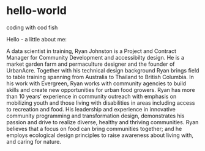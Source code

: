 # hello-world
coding with cod fish

Hello - a little about me:

A data scientist in training, Ryan Johnston is a Project and Contract Manager for Community Development and accessibilty design. He is a market garden farm and permaculture designer and the founder of UrbanAcre.  Together with his technical design background Ryan brings field to table training spanning from Australia to Thailand to British Columbia. In his work with Evergreen, Ryan works with community agencies to build skills and create new opportunities for urban food growers.   Ryan has more than 10 years’ experience in community outreach with emphasis on mobilizing youth and those living with disabilities in areas including access to recreation and food.  His leadership and experience in innovative community programming and transformation design, demonstrates his passion and drive to realize diverse, healthy and thriving communities.    Ryan believes that a focus on food can bring communities together; and he employs ecological design principles to raise awareness about living with, and caring for nature.
